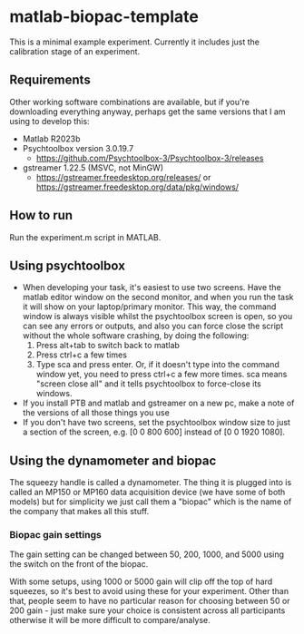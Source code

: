 # matlab-biopac-template
This is a minimal example experiment. Currently it includes just the calibration stage of an experiment.

## Requirements
Other working software combinations are available, but if you're downloading everything anyway, perhaps get the same versions that I am using to develop this:
- Matlab R2023b
- Psychtoolbox version 3.0.19.7
	- https://github.com/Psychtoolbox-3/Psychtoolbox-3/releases
- gstreamer 1.22.5 (MSVC, not MinGW)
	- https://gstreamer.freedesktop.org/releases/ or https://gstreamer.freedesktop.org/data/pkg/windows/

## How to run
Run the experiment.m script in MATLAB.

## Using psychtoolbox
- When developing your task, it's easiest to use two screens. Have the matlab editor window on the second monitor, and when you run the task it will show on your laptop/primary monitor. This way, the command window is always visible whilst the psychtoolbox screen is open, so you can see any errors or outputs, and also you can force close the script without the whole software crashing, by doing the following:
	1. Press alt+tab to switch back to matlab 
	2. Press ctrl+c a few times
	3. Type sca and press enter. Or, if it doesn't type into the command window yet, you need to press ctrl+c a few more times. sca means "screen close all" and it tells psychtoolbox to force-close its windows.
- If you install PTB and matlab and gstreamer on a new pc, make a note of the versions of all those things you use
- If you don't have two screens, set the psychtoolbox window size to just a section of the screen, e.g. [0 0 800 600] instead of [0 0 1920 1080].

## Using the dynamometer and biopac
The squeezy handle is called a dynamometer. The thing it is plugged into is called an MP150 or MP160 data acquisition device (we have some of both models) but for simplicity we just call them a "biopac" which is the name of the company that makes all this stuff.

### Biopac gain settings
The gain setting can be changed between 50, 200, 1000, and 5000 using the switch on the front of the biopac.

With some setups, using 1000 or 5000 gain will clip off the top of hard squeezes, so it's best to avoid using these for your experiment. Other than that, people seem to have no particular reason for choosing between 50 or 200 gain - just make sure your choice is consistent across all participants otherwise it will be more difficult to compare/analyse.
